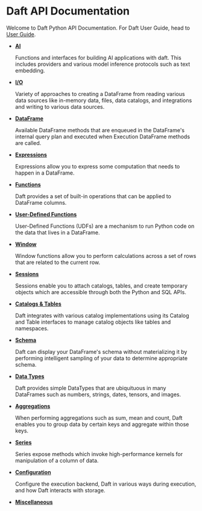 # Daft API Documentation

Welcome to Daft Python API Documentation. For Daft User Guide, head to [User Guide](../index.md).

<div class="grid cards" markdown>

- [**AI**](ai.md)

    Functions and interfaces for building AI applications with daft. This includes providers
    and various model inference protocols such as text embedding.

- [**I/O**](io.md)

    Variety of approaches to creating a DataFrame from reading various data sources like in-memory data, files, data catalogs, and integrations and writing to various data sources.

- [**DataFrame**](dataframe.md)

    Available DataFrame methods that are enqueued in the DataFrame's internal query plan and executed when Execution DataFrame methods are called.

- [**Expressions**](expressions.md)

    Expressions allow you to express some computation that needs to happen in a DataFrame.

- [**Functions**](functions/index.md)

    Daft provides a set of built-in operations that can be applied to DataFrame columns.

- [**User-Defined Functions**](udf.md)

    User-Defined Functions (UDFs) are a mechanism to run Python code on the data that lives in a DataFrame.

- [**Window**](window.md)

    Window functions allow you to perform calculations across a set of rows that are related to the current row.

- [**Sessions**](sessions.md)

    Sessions enable you to attach catalogs, tables, and create temporary objects which are accessible through both the Python and SQL APIs.

- [**Catalogs & Tables**](catalogs_tables.md)

    Daft integrates with various catalog implementations using its Catalog and Table interfaces to manage catalog objects like tables and namespaces.

- [**Schema**](schema.md)

    Daft can display your DataFrame's schema without materializing it by performing intelligent sampling of your data to determine appropriate schema.

- [**Data Types**](datatypes.md)

    Daft provides simple DataTypes that are ubiquituous in many DataFrames such as numbers, strings, dates, tensors, and images.

- [**Aggregations**](aggregations.md)

    When performing aggregations such as sum, mean and count, Daft enables you to group data by certain keys and aggregate within those keys.

- [**Series**](series.md)

    Series expose methods which invoke high-performance kernels for manipulation of a column of data.

- [**Configuration**](config.md)

    Configure the execution backend, Daft in various ways during execution, and how Daft interacts with storage.

- [**Miscellaneous**](misc.md)

</div>

